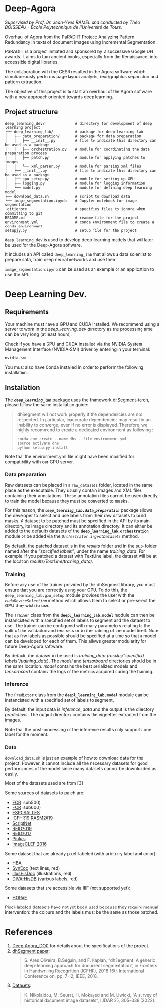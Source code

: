 Deep-Agora
==========

*Supervised by Prof. Dr. Jean-Yves RAMEL and conducted by Théo BOISSEAU - Ecole Polytechnique de l'Université de Tours.*

Overhaul of Agora from the PaRADIIT Project: Analyzing Pattern Redundancy in texts of document images using Incremental Segmentation.

PaRADIIT is a project initiated and sponsored by 2 successive Google DH awards. It aims to turn ancient books, especially from the Renaissance, into accessible digital libraries.

The collaboration with the CESR resulted in the Agora software which simultaneously performs page layout analysis, text/graphics separation and pattern extraction.

The objective of this project is to start an overhaul of the Agora software with a new approach oriented towards deep learning.


Project structure
-----------------

    deep_learning_dev/              # directory for development of deep learning project
    ├── deep_learning_lab/          # package for deep learning lab
    │   ├── data_preparation/       # package for data preparation
    │   │   ├── __init__.py         # file to indicate this directory can be used as a package
    │   │   ├── orchestration.py    # module for coordinating the data preparation process
    │   │   ├── patch.py            # module for applying patches to images
    │   │   └── xml_parser.py       # module for parsing xml files
    │   ├── __init__.py             # file to indicate this directory can be used as a package
    │   ├── gpu_setup.py            # module for setting up GPU
    │   ├── logging.py              # module for logging information
    │   └── model.py                # module for defining deep learning model
    ├── download_data.sh            # script to download data
    └── image_segmentation.ipynb    # Jupyter notebook for image segmentation
    .gitignore                      # specifies files to ignore when committing to git
    README.md                       # readme file for the project
    environment.yml                 # conda environment file to create a conda environment
    setupjy.py                      # setup file for the project

`deep_learning_dev` is used to develop deep-learning models that will later be used for the Deep-Agora software.

It includes an API called `deep_learning_lab` that allows a data scientist to prepare data, train deep neural networks and use them.

`image_segmentation.ipynb` can be used as an exemple or an application to use the API.


Deep Learning Dev.
==================

Requirements
------------
Your machine must have a GPU and CUDA installed. We recommend using a server to work in the *deep_learning_dev* directory as the processing time can be very long (at least hours).

Check if you have a GPU and CUDA installed via the NVIDIA System Management Interface (NVIDIA-SMI) driver by entering in your terminal:

    nvidia-smi

You must also have Conda installed in order to perform the following installation.


Installation
------------
The _**`deep_learning_lab`**_ package uses the framework [dhSegment-torch](https://github.com/dhlab-epfl/dhSegment-torch), please follow the same installation guide:
>dhSegment will not work properly if the dependencies are not respected. In particular, inaccurate dependencies may result in an inability to converge, even if no error is displayed. Therefore, we highly recommend to create a dedicated environment as following :
>
>```
>conda env create --name dhs --file environment.yml
>source activate dhs
>python setup.py install
>```
Note that the environment.yml file might have been modified for compatibility with our GPU server.


### Data preparation
Raw datasets can be placed in a `raw_datasets` folder, located in the same place as the executable.
They usually contain images and XML files containing their annotations.
These annotation files cannot be used directly to train the model because they must be converted to masks.

For this reason, the _**`deep_learning_lab.data_preparation`**_ package allows the developer to select and use labels from their raw datasets to build masks.
A dataset to be patched must be specified in the API by its main directory, its image directory and its annotation directory.
It can either be added to the defaults datasets of the **`deep_learning_lab.orchestration`** module or be added via the *`Orchestrator.ingestDatasets`* method.

By default, the patched dataset is in the *results* folder and in the sub-folder named after the *"specified labels"*, under the name *training_data*.
For example: if you patched a dataset with TextLine label, the dataset will be at the location *results/TextLine/training_data/*.


### Training
Before any use of the trainer provided by the dhSegment library, you must ensure that you are correctly using your GPU.
To do this, the `deep_learning_lab.gpu_setup` module provides the user with the *`cudaDeviceSelection`* method which allows them to select or pre-select the GPU they wish to use.

The `Trainer` class from the **`deepl_learning_lab.model`** module can then be instanciated with a specified set of labels to segment and the dataset to use.
The trainer can be configured with many parameters relating to the split of the validation and test sets or to the training of the model itself.
Note that as few labels as possible should be specified at a time so that a model can be developed for each of them.
This allows greater modularity for future Deep-Agora software.

By default, the dataset to be used is *training_data* (*results/"specified labels"/training_data*). The *model* and *tensorboard* directories should be in the same location. *model* contains the best serialized models and *tensorboard* contains the logs of the metrics acquired during the training.


### Inference
The `Predictor` class from the **`deepl_learning_lab.model`** module can be instanciated with a specified set of labels to segment.

By default, the input data is *inference_data* and the output is the directory *predictions*. The output directory contains the vignettes extracted from the images.

Note that the post-processing of the inference results only supports one label for the moment.


### Data
`download_data.sh` is just an example of how to download data for the project.
However, it cannot include all the necessary datasets for good performances of the model since many datasets cannot be downloaded as easily.

Most of the datasets used are from [3]

Some sources of datasets to patch are:
- [FCR](https://zenodo.org/record/3945088) (sub500)
- [FCR](https://zenodo.org/record/4767732) (sub600)
- [ESPOSALLES](https://rrc.cvc.uab.es/?ch%3D10%26com%3Dintroduction)
- [ICFHR19 RASM2019](https://bl.iro.bl.uk/concern/datasets/f866aefa-b025-4675-b37d-44647649ba71?locale%3Den)
- [ScriptNet](https://zenodo.org/record/257972/)
- [REID2019](https://www.primaresearch.org/datasets/REID2019)
- [REID2017](https://www.primaresearch.org/datasets/REID2017)
- [Pinkas](https://zenodo.org/record/3569694)
- [ImageCLEF 2016](https://zenodo.org/record/52994)

Some dataset that are already pixel-labeled (with arbitrary label and color):
- [HBA](https://api.bnf.fr/hba-un-jeu-dimages-annotees-pour-lanalyse-de-la-structure-de-mise-en-page-douvrages-anciens)
- [SynDoc](https://drive.google.com/file/d/1_goCKP5VeStjdDS0nGeZBPqPoLCMNyb6/view) (text lines, red)
- [IllusHisDoc](https://www.dropbox.com/s/bbpb9lzanjtj9f9/illuhisdoc.zip?dl%3D0) (illustrations, red)
- [DIVA-HisDB](https://diuf.unifr.ch/main/hisdoc/diva-hisdb.html) (various labels, red)

Some datasets that are accessible via IIIF (not supported yet):
- [HORAE](https://github.com/oriflamms/HORAE/)

Pixel-labeled datasets have not yet been used because they require manual intervention: the colours and the labels must be the same as those patched.


References
==========
1. [Deep-Agora_DOC](https://github.com/theo-boi/Deep-Agora_DOC.) for details about the specifications of the project.
2. [dhSegment paper](https://arxiv.org/abs/1804.10371):
    >S. Ares Oliveira, B.Seguin, and F. Kaplan, “dhSegment: A generic deep-learning approach for document segmentation”, in Frontiers in Handwriting Recognition (ICFHR), 2018 16th International Conference on, pp. 7-12, IEEE, 2018.
3. [Datasets](https://arxiv.org/abs/2203.08504):
    >K. Nikolaidou, M. Seuret, H. Mokayed and M. Liwicki, “A survey of historical document image datasets”, IJDAR 25, 305–338 (2022).
